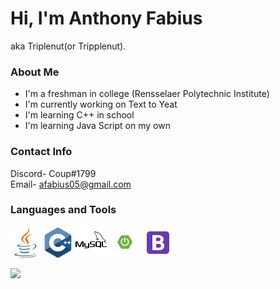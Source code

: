 # Hi, I'm Anthony Fabius

aka Triplenut(or Tripplenut).

### About Me

- I'm a freshman in college (Rensselaer Polytechnic Institute)
- I'm currently working on Text to Yeat
- I'm learning C++ in school
- I'm learning Java Script on my own

### Contact Info

Discord- Coup#1799\
Email- afabius05@gmail.com

### Languages and Tools

<p align="left">
<img src="images\java.png">
<img src="images\cpp.png">
<img src="images\mysql.png">
<img src="images\springboot.png">
<img src="images\bootstrap.png">
</p>

<p align="left">
<img src="https://github-readme-stats.vercel.app/api/top-langs/?username=Tripplenut&layout=compact&title_color=ffffff&text_color=daf7dc&bg_color=151515">
</p>
